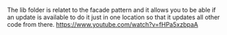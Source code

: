 The lib folder is relatet to the facade pattern and it allows you to be able if an update 
is available to do it just in one location so that it updates all other code from there. 
https://www.youtube.com/watch?v=fHPa5xzbpaA


